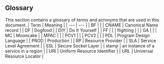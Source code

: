 <a name="portalfxExtensionsConfigurationGlossary"></a>
<!-- link to this document is [portalfx-extensions-configuration-glossary.md]()
-->

## Glossary

 This section contains a glossary of terms and acronyms that are used in this document.
 | Term | Meaning |
 | --- | --- |
 | BF  | |
 | CNAME | Canonical Name record | 
 | DF | Dogfood |
 | DIY | Do It Yourself |
 | FF  | |
 | flighting  | |
 | GA | |
 | MC | Mooncake |
 | MPAC | | 
 | PCV1  |  |
 | PCV2 | |
 | PDL | Program Design Language |
 | PROD | Production |
 | RP  | Resource Provider |
 | SLA | Service Level Agreement |
 | SSL | Secure Socket Layer |
 | stamp |  an instance of a service in a region    | 
 | URI  |  Uniform Resource Identifier  | 
 | URL | Universal Resource Locator |

